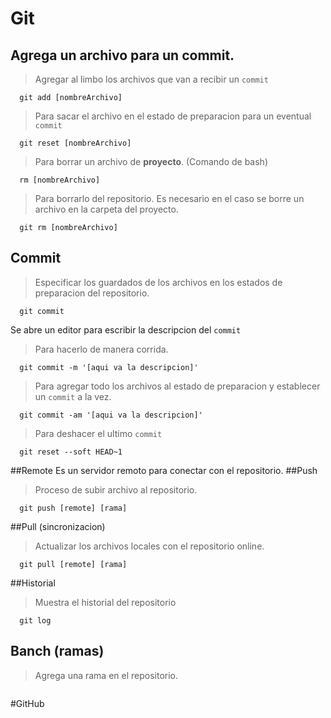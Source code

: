 # Git
## Agrega un archivo para un commit.
>Agregar al limbo los archivos que van a recibir un `commit`
```
  git add [nombreArchivo] 
```
>Para sacar el archivo en el estado de preparacion para un eventual `commit`
```
  git reset [nombreArchivo]
```
>Para borrar un archivo de **proyecto**. (Comando de bash)
```
  rm [nombreArchivo]
```
>Para borrarlo del repositorio. Es necesario en el caso se borre un archivo en la carpeta del proyecto.
```
  git rm [nombreArchivo] 
```
## Commit
>Especificar los guardados de los archivos en los estados de preparacion del repositorio.
```
  git commit 
```
Se abre un editor para escribir la descripcion del `commit`
>Para hacerlo de manera corrida.
```
  git commit -m '[aqui va la descripcion]'
```
>Para agregar todo los archivos al estado de preparacion y establecer un `commit` a la vez.
```
  git commit -am '[aqui va la descripcion]'
```
>Para deshacer el ultimo `commit`
```
  git reset --soft HEAD~1
```
##Remote
Es un servidor remoto para conectar con el repositorio.
##Push
>Proceso de subir archivo al repositorio.
```
  git push [remote] [rama] 
```
##Pull (sincronizacion)
>Actualizar los archivos locales con el repositorio online.
```
  git pull [remote] [rama]
```
##Historial
>Muestra el historial del repositorio
```
  git log
```
## Banch (ramas)
>Agrega una rama en el repositorio.
```
```

#GitHub


